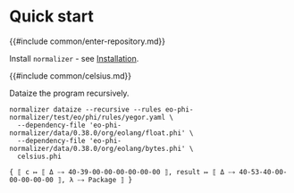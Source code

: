 # Quick start

{{#include common/enter-repository.md}}

Install `normalizer` - see [Installation](./installation.md).

{{#include common/celsius.md}}

Dataize the program recursively.

```$ as console
normalizer dataize --recursive --rules eo-phi-normalizer/test/eo/phi/rules/yegor.yaml \
  --dependency-file 'eo-phi-normalizer/data/0.38.0/org/eolang/float.phi' \
  --dependency-file 'eo-phi-normalizer/data/0.38.0/org/eolang/bytes.phi' \
  celsius.phi
```

```console
{ ⟦ c ↦ ⟦ Δ ⤍ 40-39-00-00-00-00-00-00 ⟧, result ↦ ⟦ Δ ⤍ 40-53-40-00-00-00-00-00 ⟧, λ ⤍ Package ⟧ }
```
